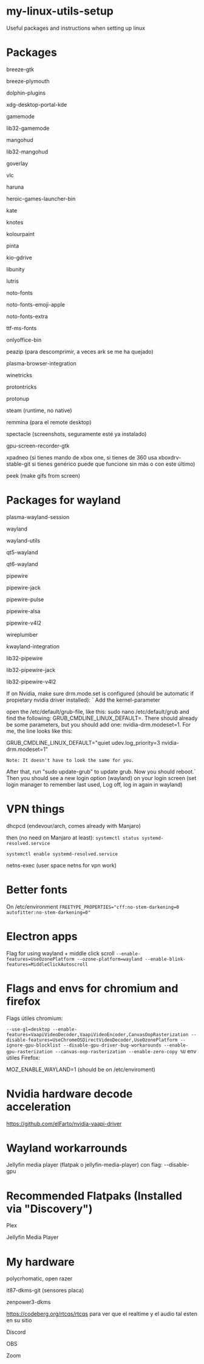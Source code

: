 # my-linux-utils-setup
Useful packages and instructions when setting up linux

# Packages
breeze-gtk

breeze-plymouth

dolphin-plugins

xdg-desktop-portal-kde

gamemode

lib32-gamemode

mangohud

lib32-mangohud

goverlay

vlc

haruna

heroic-games-launcher-bin

kate

knotes

kolourpaint

pinta

kio-gdrive

libunity

lutris

noto-fonts

noto-fonts-emoji-apple

noto-fonts-extra

ttf-ms-fonts

onlyoffice-bin

peazip (para descomprimir, a veces ark se me ha quejado)

plasma-browser-integration

winetricks

protontricks

protonup

steam (runtime, no native)

remmina (para el remote desktop)

spectacle (screenshots, seguramente esté ya instalado)

gpu-screen-recorder-gtk

xpadneo (si tienes mando de xbox one, si tienes de 360 usa xboxdrv-stable-git si tienes genérico puede que funcione sin más o con este último)

peek (make gifs from screen)

# Packages for wayland
plasma-wayland-session

wayland

wayland-utils

qt5-wayland

qt6-wayland

pipewire

pipewire-jack

pipewire-pulse

pipewire-alsa

pipewire-v4l2

wireplumber

kwayland-integration

lib32-pipewire

lib32-pipewire-jack

lib32-pipewire-v4l2

If on Nvidia, make sure drm.mode.set is configured (should be automatic if propietary nvidia driver installed):
`
Add the kernel-parameter

open the /etc/default/grub-file, like this: sudo nano /etc/default/grub and find the following: GRUB_CMDLINE_LINUX_DEFAULT=. There should already be some parameters, but you should add one: nvidia-drm.modeset=1. For me, the line looks like this:

GRUB_CMDLINE_LINUX_DEFAULT="quiet udev.log_priority=3 nvidia-drm.modeset=1"

    Note: It doesn't have to look the same for you.

After that, run "sudo update-grub" to update grub. Now you should reboot.`
Then you should see a new login option (wayland) on your login screen (set login manager to remember last used, Log off, log in again in wayland)

# VPN things
dhcpcd (endevour/arch, comes already with Manjaro)

then (no need on Manjaro at least):
`systemctl status systemd-resolved.service`

`systemctl enable systemd-resolved.service`

netns-exec (user space netns for vpn work)

# Better fonts
On /etc/environment
`FREETYPE_PROPERTIES="cff:no-stem-darkening=0 autofitter:no-stem-darkening=0"`

# Electron apps
Flag for using wayland + middle click scroll
`--enable-features=UseOzonePlatform --ozone-platform=wayland --enable-blink-features=MiddleClickAutoscroll`

# Flags and envs for chromium and firefox
Flags útiles chromium:

`--use-gl=desktop --enable-features=VaapiVideoDecoder,VaapiVideoEncoder,CanvasOopRasterization --disable-features=UseChromeOSDirectVideoDecoder,UseOzonePlatform --ignore-gpu-blocklist --disable-gpu-driver-bug-workarounds --enable-gpu-rasterization --canvas-oop-rasterization --enable-zero-copy %U`
env útiles Firefox:

MOZ_ENABLE_WAYLAND=1 (should be on /etc/enviroment)

# Nvidia hardware decode acceleration
https://github.com/elFarto/nvidia-vaapi-driver

# Wayland workarrounds
Jellyfin media player (flatpak o jellyfin-media-player) con flag: --disable-gpu

# Recommended Flatpaks (Installed via "Discovery")
Plex

Jellyfin Media Player

# My hardware
polycrhomatic, open razer

it87-dkms-git (sensores placa)

zenpower3-dkms

https://codeberg.org/rtcqs/rtcqs para ver que el realtime y el audio tal esten en su sitio

Discord

OBS

Zoom
